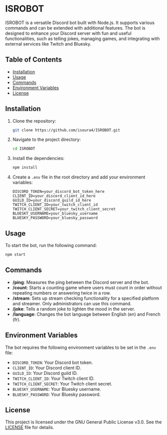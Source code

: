 # ISROBOT

ISROBOT is a versatile Discord bot built with Node.js. It supports various commands and can be extended with additional features. The bot is designed to enhance your Discord server with fun and useful functionalities, such as telling jokes, managing games, and integrating with external services like Twitch and Bluesky.

## Table of Contents

- [Installation](#installation)
- [Usage](#usage)
- [Commands](#commands)
- [Environment Variables](#environment-variables)
- [License](#license)

## Installation

1. Clone the repository:
   ```bash
   git clone https://github.com/isoura4/ISROBOT.git
   ```

2. Navigate to the project directory:
   ```bash
   cd ISROBOT
   ```

3. Install the dependencies:
   ```bash
   npm install
   ```

4. Create a `.env` file in the root directory and add your environment variables:
   ```env
   DISCORD_TOKEN=your_discord_bot_token_here
   CLIENT_ID=your_discord_client_id_here
   GUILD_ID=your_discord_guild_id_here
   TWITCH_CLIENT_ID=your_twitch_client_id
   TWITCH_CLIENT_SECRET=your_twitch_client_secret
   BLUESKY_USERNAME=your_bluesky_username
   BLUESKY_PASSWORD=your_bluesky_password
   ```

## Usage

To start the bot, run the following command:
```bash
npm start
```

## Commands

- **/ping**: Measures the ping between the Discord server and the bot.
- **/count**: Starts a counting game where users must count in order without repeating numbers or answering twice in a row.
- **/stream**: Sets up stream checking functionality for a specified platform and streamer. Only administrators can use this command.
- **/joke**: Tells a random joke to lighten the mood in the server.
- **/language**: Changes the bot language between English (en) and French (fr).

## Environment Variables

The bot requires the following environment variables to be set in the `.env` file:

- `DISCORD_TOKEN`: Your Discord bot token.
- `CLIENT_ID`: Your Discord client ID.
- `GUILD_ID`: Your Discord guild ID.
- `TWITCH_CLIENT_ID`: Your Twitch client ID.
- `TWITCH_CLIENT_SECRET`: Your Twitch client secret.
- `BLUESKY_USERNAME`: Your Bluesky username.
- `BLUESKY_PASSWORD`: Your Bluesky password.

## License

This project is licensed under the GNU General Public License v3.0. See the [LICENSE](LICENSE) file for details.
